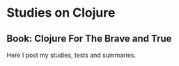 # Studies on Clojure

## Book: Clojure For The Brave and True

Here I post my studies, tests and summaries.
